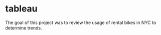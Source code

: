 # tableau

The goal of this project was to review the usage of rental bikes in NYC to determine trends. 
